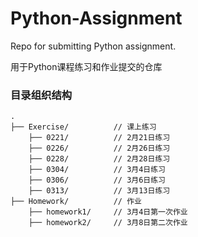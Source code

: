 # Python-Assignment
Repo for submitting Python assignment.

用于Python课程练习和作业提交的仓库  

### 目录组织结构
```
.
├── Exercise/          // 课上练习  
    ├── 0221/          // 2月21日练习  
    ├── 0226/          // 2月26日练习  
    ├── 0228/          // 2月28日练习  
    ├── 0304/          // 3月4日练习  
    ├── 0306/          // 3月6日练习
    ├── 0313/          // 3月13日练习
├── Homework/          // 作业
    ├── homework1/     // 3月4日第一次作业
    ├── homework2/     // 3月8日第二次作业
```
